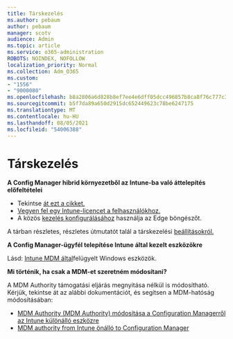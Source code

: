 ```yaml
---
title: Társkezelés
ms.author: pebaum
author: pebaum
manager: scotv
audience: Admin
ms.topic: article
ms.service: o365-administration
ROBOTS: NOINDEX, NOFOLLOW
localization_priority: Normal
ms.collection: Adm_O365
ms.custom:
- "1556"
- "9000080"
ms.openlocfilehash: b8a2806a6d828b8ef7ee4e6dff05dcc496857b8ca8f76c777c39ff3155809668
ms.sourcegitcommit: b5f7da89a650d2915dc652449623c78be6247175
ms.translationtype: MT
ms.contentlocale: hu-HU
ms.lasthandoff: 08/05/2021
ms.locfileid: "54006388"
---
```

# <a name="co-management"></a>Társkezelés

**A Config Manager hibrid környezetből az Intune-ba való áttelepítés előfeltételei**

- Tekintse [át ezt a cikket.](https://docs.microsoft.com/mem/configmgr/mdm/understand/what-happened-to-hybrid)
- [Vegyen fel egy Intune-licencet a felhasználókhoz.](https://docs.microsoft.com/mem/intune/fundamentals/licenses-assign)
- A közös [kezelés konfigurálásához](https://www.microsoft.com/edge) használja az Edge böngészőt.

A tárban részletes, részletes útmutatót talál a társkezelési [beállításokról.](https://admin.microsoft.com/AdminPortal/Home?#/modernonboarding/comanagesetupguide)

**A Config Manager-ügyfél telepítése Intune által kezelt eszközökre**

Lásd: [Intune MDM által](https://docs.microsoft.com/mem/configmgr/core/clients/deploy/deploy-clients-to-windows-computers#bkmk_mdm)felügyelt Windows eszközök.

**Mi történik, ha csak a MDM-et szeretném módosítani?**

A MDM Authority támogatási eljárás megnyitása nélkül is módosítható. Kérjük, tekintse át az alábbi dokumentációt, és segítsen a MDM-hatóság módosításában:

- [MDM Authority (MDM Authority) módosítása a Configuration Managerről az Intune különálló eszközre](https://docs.microsoft.com/mem/configmgr/mdm/understand/what-happened-to-hybrid)
- [MDM authority from Intune önálló to Configuration Manager](https://docs.microsoft.com/mem/configmgr/mdm/understand/what-happened-to-hybrid)
